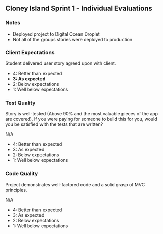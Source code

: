 ## Cloney Island Sprint 1 - Individual Evaluations

### Notes

* Deployed project to Digital Ocean Droplet
* Not all of the groups stories were deployed to production

### Client Expectations

Student delivered user story agreed upon with client.

- 4: Better than expected
- **3: As expected**
- 2: Below expectations
- 1: Well below expectations

### Test Quality

Story is well-tested (Above 90% and the most valuable pieces of the app are covered). If you were paying for someone to build this for you, would you be satisfied with the tests that are written?

N/A

- 4: Better than expected
- 3: As expected
- 2: Below expectations
- 1: Well below expectations

### Code Quality

Project demonstrates well-factored code and a solid grasp of MVC principles.

N/A

- 4: Better than expected
- 3: As expected
- 2: Below expectations
- 1: Well below expectations
